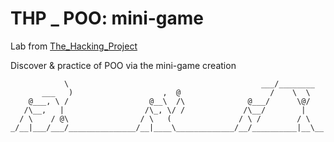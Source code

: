 # THP _ POO: mini-game

Lab from [The_Hacking_Project](https://www.thehackingproject.org/?locale=fr)

Discover & practice of POO via the mini-game creation 

```
            \                                           ___/________
       ___   )                    ,  @                    /    \  \
    @___, \ /                  @__\  /\              @___/      \@/
   /\__,   |                  /\_, \/ /             /\__/        |
  / \    / @\                / \   (               / \ /        / \
_/__|___/___/_______________/__|____\_____________/__/__________|__\__
```


